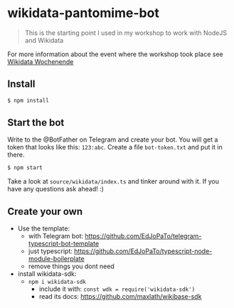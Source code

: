 # wikidata-pantomime-bot

> This is the starting point I used in my workshop to work with NodeJS and Wikidata

For more information about the event where the workshop took place see [Wikidata Wochenende](https://www.wikidata.org/wiki/Wikidata:Events/Wikidata_Wochenende_Ulm_2020)


## Install

```sh
$ npm install
```


## Start the bot

Write to the @BotFather on Telegram and create your bot.
You will get a token that looks like this: `123:abc`.
Create a file `bot-token.txt` and put it in there.

```sh
$ npm start
```

Take a look at `source/wikidata/index.ts` and tinker around with it.
If you have any questions ask ahead! :)


## Create your own

- Use the template:
	- with Telegram bot: https://github.com/EdJoPaTo/telegram-typescript-bot-template
	- just typescript: https://github.com/EdJoPaTo/typescript-node-module-boilerplate
  - remove things you dont need
- install wikidata-sdk:
  - `npm i wikidata-sdk`
	- include it with: `const wdk = require('wikidata-sdk')`
	- read its docs: https://github.com/maxlath/wikibase-sdk
